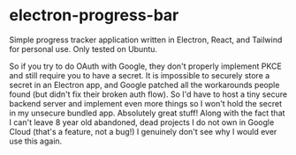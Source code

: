 # electron-progress-bar

Simple progress tracker application written in Electron, React, and Tailwind for personal use. Only tested on Ubuntu.

So if you try to do OAuth with Google, they don't properly implement PKCE and still require you to have a secret. It is impossible to securely store a secret in an Electron app, and Google patched all the workarounds people found (but didn't fix their broken auth flow). So I'd have to host a tiny secure backend server and implement even more things so I won't hold the secret in my unsecure bundled app. Absolutely great stuff! Along with the fact that I can't leave 8 year old abandoned, dead projects I do not own in Google Cloud (that's a feature, not a bug!) I genuinely don't see why I would ever use this again.
